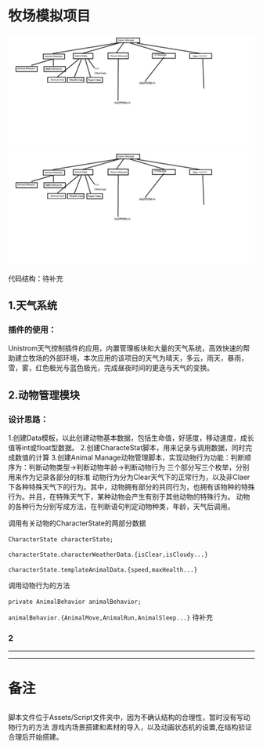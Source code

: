 # 牧场模拟项目
![](https://github.com/TwilightMoonLake/This-onetest/blob/main/GitOther/%E8%AE%BE%E8%AE%A1%E6%A8%A1%E5%9D%97%E8%8D%89%E5%9B%BE.png?raw=true)
![](https://github.com/TwilightMoonLake/This-onetest/blob/main/GitOther/%E8%AE%BE%E8%AE%A1%E6%A8%A1%E5%9D%97%E8%8D%89%E5%9B%BE.png?raw=true)

                           
代码结构：待补充
## 1.天气系统
### 插件的使用：
Unistrom天气控制插件的应用，内置管理板块和大量的天气系统，高效快速的帮助建立牧场的外部环境，本次应用的该项目的天气为晴天，多云，雨天，暴雨，雪，雾，红色极光与蓝色极光，完成昼夜时间的更迭与天气的变换。

## 2.动物管理模块
### 设计思路：
1.创建Data模板，以此创建动物基本数据，包括生命值，好感度，移动速度，成长值等int或float型数据。
2.创建CharacteStat脚本，用来记录与调用数据，同时完成数值的计算
3.创建Animal Manage动物管理脚本，实现动物行为功能：判断顺序为：判断动物类型→判断动物年龄→判断动物行为
三个部分写三个枚举，分别用来作为记录各部分的标准
动物行为分为Clear天气下的正常行为，以及非Claer下各种特殊天气下的行为。其中，动物拥有部分的共同行为，也拥有该物种的特殊行为。并且，在特殊天气下，某种动物会产生有别于其他动物的特殊行为。
动物的各种行为分别写成方法，在判断语句判定动物种类，年龄，天气后调用。

调用有关动物的CharacterState的两部分数据

`CharacterState characterState;`

`characterState.characterWeatherData.{isClear,isCloudy...}`

`characterState.templateAnimalData.{speed,maxHealth...}`

调用动物行为的方法

`private AnimalBehavior animalBehavior;`

`animalBehavior.{AnimalMove,AnimalRun,AnimalSleep...}`
待补充

### 2


***
***
# 备注
## 
脚本文件位于Assets/Script文件夹中，因为不确认结构的合理性，暂时没有写动物行为的方法
游戏内场景搭建和素材的导入，以及动画状态机的设置,在结构验证合理后开始搭建。

